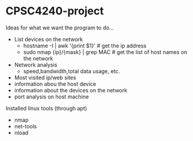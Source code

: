 # CPSC4240-project
Ideas for what we want the program to do...
- List devices on the network
  - hostname -I | awk '{print $1}' # get the ip address
  - sudo nmap {ip}/{mask} | grep MAC # get the list of host names on the network
- Network analysis
  - speed,bandwidth,total data usage, etc.
- Most visited ip/web sites
- information abou the host device
- information about the devices on the network
- port analysis on host machine

Installed linux tools (through apt)
- nmap
- net-tools
- nload
